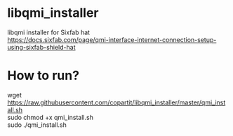 # libqmi_installer
libqmi installer for Sixfab hat <br />
https://docs.sixfab.com/page/qmi-interface-internet-connection-setup-using-sixfab-shield-hat


# How to run?

wget https://raw.githubusercontent.com/copartit/libqmi_installer/master/qmi_install.sh <br />
sudo chmod +x qmi_install.sh <br />
sudo ./qmi_install.sh <br />
